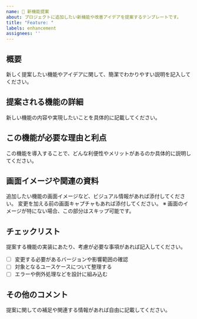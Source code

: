 ```yaml
---
name: 🚀 新機能提案
about: プロジェクトに追加したい新機能や改善アイデアを提案するテンプレートです。
title: "Feature: "
labels: enhancement
assignees: ''
---
```


<!------（必須）------>
## 概要

新しく提案したい機能やアイデアに関して、簡潔でわかりやすい説明を記入してください。

<!------（推奨）------>
## 提案される機能の詳細

新しい機能の内容や実現したいことを具体的に記載してください。

## この機能が必要な理由と利点

この機能を導入することで、どんな利便性やメリットがあるのか具体的に説明してください。

## 画面イメージや関連の資料

追加したい機能の画面イメージなど、ビジュアル情報があれば添付してください。
変更を加える前の画面キャプチャもあれば添付してください。
※ 画面のイメージが特にない場合、この部分はスキップ可能です。

<!------（任意）------>
## チェックリスト

提案する機能の実装にあたり、考慮が必要な事項があれば記入してください。

- [ ] 変更する必要があるバージョンや影響範囲の確認
- [ ] 対象となるユースケースについて整理する
- [ ] エラーや例外処理などを設計に組み込む

## その他のコメント

提案に関しての補足や関連する情報があれば自由に記載してください。